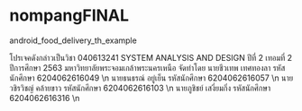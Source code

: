 # nompangFINAL
android_food_delivery_th_example

โปรเจคดังกล่าวเป็นวิชา 040613241 SYSTEM ANALYSIS AND DESIGN ปีที่ 2 เทอมที่ 2 ปีการศึกษา 2563 มหาวิทยาลัยพระจอมเกล้าพระนครเหนือ
จัดทำโดย
นายชีวเทพ เทศทองลา 	รหัสนักศึกษา 6204062616049 \n
นายธนธรณ์ อยู่เย็น 	         รหัสนักศึกษา 6204062616057 \n
นายวชิรวิชญ์ คล้ายขาว 	รหัสนักศึกษา 6204062616103 \n
นายภูชิชย์ เสงี่ยมกิ่ง 	         รหัสนักศึกษา 6204062616316 \n
